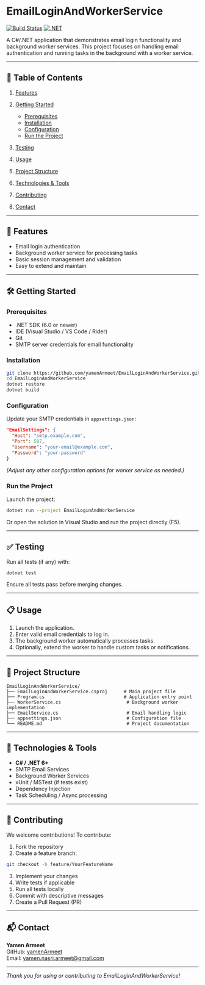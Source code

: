 # EmailLoginAndWorkerService

[![Build Status](https://img.shields.io/github/actions/workflow/status/yamenArmeet/EmailLoginAndWorkerService/dotnet.yml?branch=main)](https://github.com/yamenArmeet/EmailLoginAndWorkerService/actions)
[![.NET](https://img.shields.io/badge/.NET-6%2B-blue)](https://dotnet.microsoft.com)

A C#/.NET application that demonstrates email login functionality and background worker services. This project focuses on handling email authentication and running tasks in the background with a worker service.

---

## 📌 Table of Contents

1. [Features](#features)
2. [Getting Started](#getting-started)

   * [Prerequisites](#prerequisites)
   * [Installation](#installation)
   * [Configuration](#configuration)
   * [Run the Project](#run-the-project)
3. [Testing](#testing)
4. [Usage](#usage)
5. [Project Structure](#project-structure)
6. [Technologies & Tools](#technologies--tools)
7. [Contributing](#contributing)
8. [Contact](#contact)

---

## 🚀 Features

* Email login authentication
* Background worker service for processing tasks
* Basic session management and validation
* Easy to extend and maintain

---

## 🛠 Getting Started

### Prerequisites

* .NET SDK (6.0 or newer)
* IDE (Visual Studio / VS Code / Rider)
* Git
* SMTP server credentials for email functionality

### Installation

```bash
git clone https://github.com/yamenArmeet/EmailLoginAndWorkerService.git
cd EmailLoginAndWorkerService
dotnet restore
dotnet build
```

### Configuration

Update your SMTP credentials in `appsettings.json`:

```json
"EmailSettings": {
  "Host": "smtp.example.com",
  "Port": 587,
  "Username": "your-email@example.com",
  "Password": "your-password"
}
```

*(Adjust any other configuration options for worker service as needed.)*

### Run the Project

Launch the project:

```bash
dotnet run --project EmailLoginAndWorkerService
```

Or open the solution in Visual Studio and run the project directly (F5).

---

## ✅ Testing

Run all tests (if any) with:

```bash
dotnet test
```

Ensure all tests pass before merging changes.

---

## 📋 Usage

1. Launch the application.
2. Enter valid email credentials to log in.
3. The background worker automatically processes tasks.
4. Optionally, extend the worker to handle custom tasks or notifications.

---

## 💾 Project Structure

```
EmailLoginAndWorkerService/
├── EmailLoginAndWorkerService.csproj      # Main project file
├── Program.cs                             # Application entry point
├── WorkerService.cs                        # Background worker implementation
├── EmailService.cs                         # Email handling logic
├── appsettings.json                        # Configuration file
└── README.md                               # Project documentation
```

---

## 🧰 Technologies & Tools

* **C# / .NET 6+**
* SMTP Email Services
* Background Worker Services
* xUnit / MSTest (if tests exist)
* Dependency Injection
* Task Scheduling / Async processing

---

## 🤝 Contributing

We welcome contributions! To contribute:

1. Fork the repository
2. Create a feature branch:

```bash
git checkout -b feature/YourFeatureName
```

3. Implement your changes
4. Write tests if applicable
5. Run all tests locally
6. Commit with descriptive messages
7. Create a Pull Request (PR)

---

## 📬 Contact

**Yamen Armeet**  
GitHub: [yamenArmeet](https://github.com/yamenArmeet)  
Email: [yamen.nasri.armeet@gmail.com](mailto:yamen.nasri.armeet@gmail.com)

---

*Thank you for using or contributing to EmailLoginAndWorkerService!*
